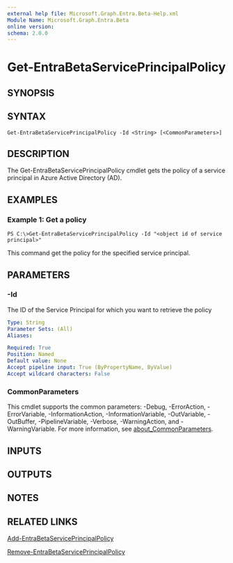 ```yaml
---
external help file: Microsoft.Graph.Entra.Beta-Help.xml
Module Name: Microsoft.Graph.Entra.Beta
online version:
schema: 2.0.0
---
```


# Get-EntraBetaServicePrincipalPolicy

## SYNOPSIS

## SYNTAX

```
Get-EntraBetaServicePrincipalPolicy -Id <String> [<CommonParameters>]
```

## DESCRIPTION
The Get-EntraBetaServicePrincipalPolicy cmdlet gets the policy of a service principal in Azure Active Directory (AD).

## EXAMPLES

### Example 1: Get a policy
```
PS C:\>Get-EntraBetaServicePrincipalPolicy -Id "<object id of service principal>"
```

This command get the policy for the specified service principal.

## PARAMETERS



### -Id
The ID of the Service Principal for which you want to retrieve the policy

```yaml
Type: String
Parameter Sets: (All)
Aliases:

Required: True
Position: Named
Default value: None
Accept pipeline input: True (ByPropertyName, ByValue)
Accept wildcard characters: False
```

### CommonParameters
This cmdlet supports the common parameters: -Debug, -ErrorAction, -ErrorVariable, -InformationAction, -InformationVariable, -OutVariable, -OutBuffer, -PipelineVariable, -Verbose, -WarningAction, and -WarningVariable. For more information, see [about_CommonParameters](https://go.microsoft.com/fwlink/?LinkID=113216).

## INPUTS

## OUTPUTS

## NOTES

## RELATED LINKS

[Add-EntraBetaServicePrincipalPolicy]()

[Remove-EntraBetaServicePrincipalPolicy]()

